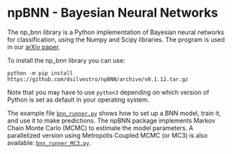 # npBNN - Bayesian Neural Networks
The np_bnn library is a Python implementation of Bayesian neural networks for classification, using the Numpy and Scipy libraries. The program is used in our [arXiv paper](https://arxiv.org/abs/2005.04987).

To install the np_bnn library you can use:

```
python -m pip install https://github.com/dsilvestro/npBNN/archive/v0.1.12.tar.gz
```
Note that you may have to use `python3` depending on which version of Python is set as default in your operating system. 


The example file [`bnn_runner.py`](https://github.com/dsilvestro/npBNN/blob/master/bnn_runner.py) shows how to set up a BNN model, train it, and use it to make predictions.
The npBNN package implements Markov Chain Monte Carlo (MCMC) to estimate the model parameters. A parallelized version using Metropolis Coupled MCMC (or MC3) is also available: [`bnn_runner_MC3.py`](https://github.com/dsilvestro/npBNN/blob/master/bnn_runner_MC3.py).
